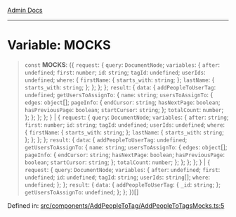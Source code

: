 [Admin Docs](/)

***

# Variable: MOCKS

> `const` **MOCKS**: (\{ `request`: \{ `query`: `DocumentNode`; `variables`: \{ `after`: `undefined`; `first`: `number`; `id`: `string`; `tagId`: `undefined`; `userIds`: `undefined`; `where`: \{ `firstName`: \{ `starts_with`: `string`; \}; `lastName`: \{ `starts_with`: `string`; \}; \}; \}; \}; `result`: \{ `data`: \{ `addPeopleToUserTag`: `undefined`; `getUsersToAssignTo`: \{ `name`: `string`; `usersToAssignTo`: \{ `edges`: `object`[]; `pageInfo`: \{ `endCursor`: `string`; `hasNextPage`: `boolean`; `hasPreviousPage`: `boolean`; `startCursor`: `string`; \}; `totalCount`: `number`; \}; \}; \}; \}; \} \| \{ `request`: \{ `query`: `DocumentNode`; `variables`: \{ `after`: `string`; `first`: `number`; `id`: `string`; `tagId`: `undefined`; `userIds`: `undefined`; `where`: \{ `firstName`: \{ `starts_with`: `string`; \}; `lastName`: \{ `starts_with`: `string`; \}; \}; \}; \}; `result`: \{ `data`: \{ `addPeopleToUserTag`: `undefined`; `getUsersToAssignTo`: \{ `name`: `string`; `usersToAssignTo`: \{ `edges`: `object`[]; `pageInfo`: \{ `endCursor`: `string`; `hasNextPage`: `boolean`; `hasPreviousPage`: `boolean`; `startCursor`: `string`; \}; `totalCount`: `number`; \}; \}; \}; \}; \} \| \{ `request`: \{ `query`: `DocumentNode`; `variables`: \{ `after`: `undefined`; `first`: `undefined`; `id`: `undefined`; `tagId`: `string`; `userIds`: `string`[]; `where`: `undefined`; \}; \}; `result`: \{ `data`: \{ `addPeopleToUserTag`: \{ `_id`: `string`; \}; `getUsersToAssignTo`: `undefined`; \}; \}; \})[]

Defined in: [src/components/AddPeopleToTag/AddPeopleToTagsMocks.ts:5](https://github.com/gautam-divyanshu/talawa-admin/blob/d5fea688542032271211cd43ee86c7db0866bcc0/src/components/AddPeopleToTag/AddPeopleToTagsMocks.ts#L5)
